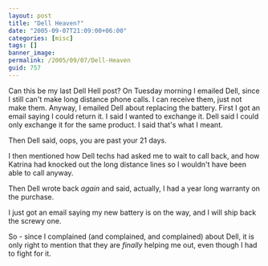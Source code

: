 ```yaml
---
layout: post
title: "Dell Heaven?"
date: "2005-09-07T21:09:00+06:00"
categories: [misc]
tags: []
banner_image: 
permalink: /2005/09/07/Dell-Heaven
guid: 757
---
```


Can this be my last Dell Hell post? On Tuesday morning I emailed Dell, since I still can't make long distance phone calls. I can receive them, just not make them. Anyway, I emailed Dell about replacing the battery. First I got an email saying I could return it. I said I wanted to exchange it. Dell said I could only exchange it for the same product. I said that's what I meant. 

Then Dell said, oops, you are past your 21 days.

I then mentioned how Dell techs had asked me to wait to call back, and how Katrina had knocked out the long distance lines so I wouldn't have been able to call anyway.

Then Dell wrote back <i>again</i> and said, actually, I had a year long warranty on the purchase. 

I just got an email saying my new battery is on the way, and I will ship back the screwy one. 

So - since I complained (and complained, and complained) about Dell, it is only right to mention that they are <i>finally</i> helping me out, even though I had to fight for it.